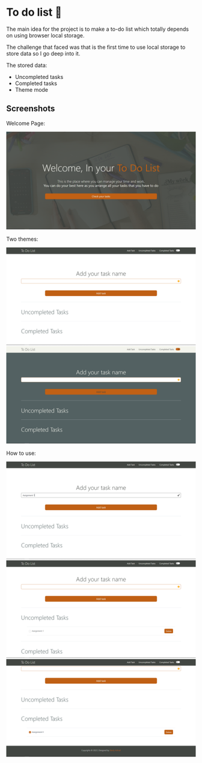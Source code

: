 # To do list :memo:
  
The main idea for the project is to make a to-do list which totally depends on using browser local storage.
  
  
The challenge that faced was that is the first time to use local storage to store data so I go deep into it. 
  
  
The stored data:
- Uncompleted tasks
- Completed tasks
- Theme mode
  

## Screenshots

Welcome Page:
  
![!welcome](/screenshots/welcome.png)
  
  
Two themes:
  
![!1](/screenshots/1.png)
![!2](/screenshots/2.png)
  
  

How to use:
  
![!3](/screenshots/3.png)
![!4](/screenshots/4.png)
![!5](/screenshots/5.png)
